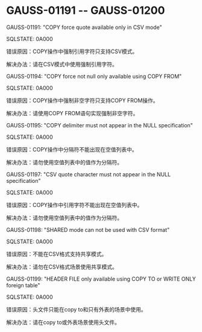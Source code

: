 # GAUSS-01191 -- GAUSS-01200<a name="ZH-CN_TOPIC_0302073040"></a>

GAUSS-01191: "COPY force quote available only in CSV mode"

SQLSTATE: 0A000

错误原因：COPY操作中强制引用字符只支持CSV模式。

解决办法：请在CSV模式中使用强制引用字符。

GAUSS-01194: "COPY force not null only available using COPY FROM"

SQLSTATE: 0A000

错误原因：COPY操作中强制非空字符只支持COPY FROM操作。

解决办法：请使用COPY FROM语句实现强制非空字符。

GAUSS-01195: "COPY delimiter must not appear in the NULL specification"

SQLSTATE: 0A000

错误原因：COPY操作中分隔符不能出现在空值列表中。

解决办法：请勿使用空值列表中的值作为分隔符。

GAUSS-01197: "CSV quote character must not appear in the NULL specification"

SQLSTATE: 0A000

错误原因：COPY操作中引用字符不能出现在空值列表中。

解决办法：请勿使用空值列表中的值作为分隔符。

GAUSS-01198: "SHARED mode can not be used with CSV format"

SQLSTATE: 0A000

错误原因：不能在CSV格式支持共享模式。

解决办法：请勿在CSV格式场景使用共享模式。

GAUSS-01199: "HEADER FILE only available using COPY TO or WRITE ONLY foreign table"

SQLSTATE: 0A000

错误原因：头文件只能在copy to和只有外表的场景中使用。

解决办法：请在copy to或外表场景使用头文件。

